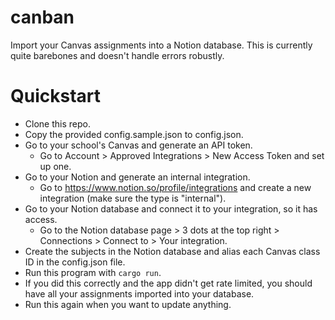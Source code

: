 # canban
Import your Canvas assignments into a Notion database.
This is currently quite barebones and doesn't handle errors robustly.

# Quickstart
- Clone this repo.
- Copy the provided config.sample.json to config.json.
- Go to your school's Canvas and generate an API token.
    - Go to Account > Approved Integrations > New Access Token and set up one.
- Go to your Notion and generate an internal integration.
    - Go to https://www.notion.so/profile/integrations and create a new integration (make sure the type is "internal").
- Go to your Notion database and connect it to your integration, so it has access.
    - Go to the Notion database page > 3 dots at the top right > Connections > Connect to > Your integration.
- Create the subjects in the Notion database and alias each Canvas class ID in the config.json file.
- Run this program with `cargo run`.
- If you did this correctly and the app didn't get rate limited, you should have all your assignments imported into your database.
- Run this again when you want to update anything.
